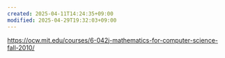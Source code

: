 ```yaml
---
created: 2025-04-11T14:24:35+09:00
modified: 2025-04-29T19:32:03+09:00
---
```


https://ocw.mit.edu/courses/6-042j-mathematics-for-computer-science-fall-2010/
